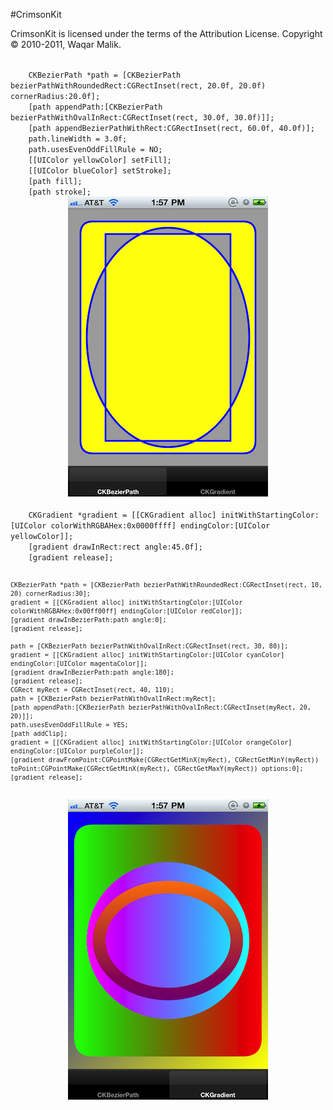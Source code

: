 #CrimsonKit

CrimsonKit is licensed under the terms of the Attribution License.  Copyright &copy; 2010-2011, Waqar Malik.

<code>
    CKBezierPath *path = [CKBezierPath bezierPathWithRoundedRect:CGRectInset(rect, 20.0f, 20.0f) cornerRadius:20.0f];
    [path appendPath:[CKBezierPath bezierPathWithOvalInRect:CGRectInset(rect, 30.0f, 30.0f)]];
    [path appendBezierPathWithRect:CGRectInset(rect, 60.0f, 40.0f)];
    path.lineWidth = 3.0f;
    path.usesEvenOddFillRule = NO;
    [[UIColor yellowColor] setFill];
    [[UIColor blueColor] setStroke];
    [path fill];
    [path stroke];
</code>

<center>
<img src="CKPath.png" />
</center>

<code>
    CKGradient *gradient = [[CKGradient alloc] initWithStartingColor:[UIColor colorWithRGBAHex:0x0000ffff] endingColor:[UIColor yellowColor]];
    [gradient drawInRect:rect angle:45.0f];
    [gradient release];

    CKBezierPath *path = [CKBezierPath bezierPathWithRoundedRect:CGRectInset(rect, 10, 20) cornerRadius:30];
    gradient = [[CKGradient alloc] initWithStartingColor:[UIColor colorWithRGBAHex:0x00ff00ff] endingColor:[UIColor redColor]];
    [gradient drawInBezierPath:path angle:0];
    [gradient release];

    path = [CKBezierPath bezierPathWithOvalInRect:CGRectInset(rect, 30, 80)];
    gradient = [[CKGradient alloc] initWithStartingColor:[UIColor cyanColor] endingColor:[UIColor magentaColor]];
    [gradient drawInBezierPath:path angle:180];
    [gradient release];
    CGRect myRect = CGRectInset(rect, 40, 110);
    path = [CKBezierPath bezierPathWithOvalInRect:myRect];
    [path appendPath:[CKBezierPath bezierPathWithOvalInRect:CGRectInset(myRect, 20, 20)]];
    path.usesEvenOddFillRule = YES;
    [path addClip];
    gradient = [[CKGradient alloc] initWithStartingColor:[UIColor orangeColor] endingColor:[UIColor purpleColor]];
    [gradient drawFromPoint:CGPointMake(CGRectGetMinX(myRect), CGRectGetMinY(myRect)) toPoint:CGPointMake(CGRectGetMinX(myRect), CGRectGetMaxY(myRect)) options:0];
    [gradient release];
</code>

<center>
<img src="CKGradient.png" />
</center>
